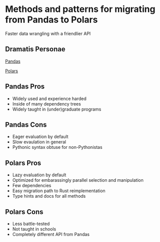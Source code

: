 # Methods and patterns for migrating from Pandas to Polars

Faster data wrangling with a friendlier API

## Dramatis Personae

[Pandas](https://pandas.pydata.org/)

[Polars](https://www.pola.rs/)

## Pandas Pros

* Widely used and experience harded
* Inside of many dependency trees
* Widely taught in (under)graduate programs

## Pandas Cons

* Eager evaluation by default
* Slow evaulation in general
* Pythonic syntax obtuse for non-Pythonistas

## Polars Pros

* Lazy evaluation by default
* Optimized for embarassingly parallel selection and manipulation
* Few dependencies
* Easy migration path to Rust reimplementation
* Type hints and docs for all methods

## Polars Cons

* Less battle-tested
* Not taught in schools
* Completely different API from Pandas
